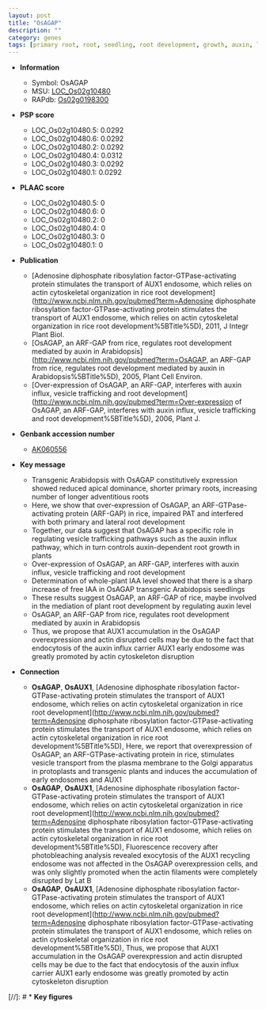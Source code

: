```yaml
---
layout: post
title: "OsAGAP"
description: ""
category: genes
tags: [primary root, root, seedling, root development, growth, auxin, lateral root, iaa, adventitious root]
---
```


* **Information**  
    + Symbol: OsAGAP  
    + MSU: [LOC_Os02g10480](http://rice.plantbiology.msu.edu/cgi-bin/ORF_infopage.cgi?orf=LOC_Os02g10480)  
    + RAPdb: [Os02g0198300](http://rapdb.dna.affrc.go.jp/viewer/gbrowse_details/irgsp1?name=Os02g0198300)  

* **PSP score**  
    + LOC_Os02g10480.5: 0.0292 
    + LOC_Os02g10480.6: 0.0292 
    + LOC_Os02g10480.2: 0.0292 
    + LOC_Os02g10480.4: 0.0312 
    + LOC_Os02g10480.3: 0.0292 
    + LOC_Os02g10480.1: 0.0292 

* **PLAAC score**  
    + LOC_Os02g10480.5: 0 
    + LOC_Os02g10480.6: 0 
    + LOC_Os02g10480.2: 0 
    + LOC_Os02g10480.4: 0 
    + LOC_Os02g10480.3: 0 
    + LOC_Os02g10480.1: 0 

* **Publication**  
    + [Adenosine diphosphate ribosylation factor-GTPase-activating protein stimulates the transport of AUX1 endosome, which relies on actin cytoskeletal organization in rice root development](http://www.ncbi.nlm.nih.gov/pubmed?term=Adenosine diphosphate ribosylation factor-GTPase-activating protein stimulates the transport of AUX1 endosome, which relies on actin cytoskeletal organization in rice root development%5BTitle%5D), 2011, J Integr Plant Biol.
    + [OsAGAP, an ARF-GAP from rice, regulates root development mediated by auxin in Arabidopsis](http://www.ncbi.nlm.nih.gov/pubmed?term=OsAGAP, an ARF-GAP from rice, regulates root development mediated by auxin in Arabidopsis%5BTitle%5D), 2005, Plant Cell Environ.
    + [Over-expression of OsAGAP, an ARF-GAP, interferes with auxin influx, vesicle trafficking and root development](http://www.ncbi.nlm.nih.gov/pubmed?term=Over-expression of OsAGAP, an ARF-GAP, interferes with auxin influx, vesicle trafficking and root development%5BTitle%5D), 2006, Plant J.

* **Genbank accession number**  
    + [AK060556](http://www.ncbi.nlm.nih.gov/nuccore/AK060556)

* **Key message**  
    + Transgenic Arabidopsis with OsAGAP constitutively expression showed reduced apical dominance, shorter primary roots, increasing number of longer adventitious roots
    + Here, we show that over-expression of OsAGAP, an ARF-GTPase-activating protein (ARF-GAP) in rice, impaired PAT and interfered with both primary and lateral root development
    + Together, our data suggest that OsAGAP has a specific role in regulating vesicle trafficking pathways such as the auxin influx pathway, which in turn controls auxin-dependent root growth in plants
    + Over-expression of OsAGAP, an ARF-GAP, interferes with auxin influx, vesicle trafficking and root development
    + Determination of whole-plant IAA level showed that there is a sharp increase of free IAA in OsAGAP transgenic Arabidopsis seedlings
    + These results suggest OsAGAP, an ARF-GAP of rice, maybe involved in the mediation of plant root development by regulating auxin level
    + OsAGAP, an ARF-GAP from rice, regulates root development mediated by auxin in Arabidopsis
    + Thus, we propose that AUX1 accumulation in the OsAGAP overexpression and actin disrupted cells may be due to the fact that endocytosis of the auxin influx carrier AUX1 early endosome was greatly promoted by actin cytoskeleton disruption

* **Connection**  
    + __OsAGAP__, __OsAUX1__, [Adenosine diphosphate ribosylation factor-GTPase-activating protein stimulates the transport of AUX1 endosome, which relies on actin cytoskeletal organization in rice root development](http://www.ncbi.nlm.nih.gov/pubmed?term=Adenosine diphosphate ribosylation factor-GTPase-activating protein stimulates the transport of AUX1 endosome, which relies on actin cytoskeletal organization in rice root development%5BTitle%5D), Here, we report that overexpression of OsAGAP, an ARF-GTPase-activating protein in rice, stimulates vesicle transport from the plasma membrane to the Golgi apparatus in protoplasts and transgenic plants and induces the accumulation of early endosomes and AUX1
    + __OsAGAP__, __OsAUX1__, [Adenosine diphosphate ribosylation factor-GTPase-activating protein stimulates the transport of AUX1 endosome, which relies on actin cytoskeletal organization in rice root development](http://www.ncbi.nlm.nih.gov/pubmed?term=Adenosine diphosphate ribosylation factor-GTPase-activating protein stimulates the transport of AUX1 endosome, which relies on actin cytoskeletal organization in rice root development%5BTitle%5D), Fluorescence recovery after photobleaching analysis revealed exocytosis of the AUX1 recycling endosome was not affected in the OsAGAP overexpression cells, and was only slightly promoted when the actin filaments were completely disrupted by Lat B
    + __OsAGAP__, __OsAUX1__, [Adenosine diphosphate ribosylation factor-GTPase-activating protein stimulates the transport of AUX1 endosome, which relies on actin cytoskeletal organization in rice root development](http://www.ncbi.nlm.nih.gov/pubmed?term=Adenosine diphosphate ribosylation factor-GTPase-activating protein stimulates the transport of AUX1 endosome, which relies on actin cytoskeletal organization in rice root development%5BTitle%5D), Thus, we propose that AUX1 accumulation in the OsAGAP overexpression and actin disrupted cells may be due to the fact that endocytosis of the auxin influx carrier AUX1 early endosome was greatly promoted by actin cytoskeleton disruption

[//]: # * **Key figures**  


